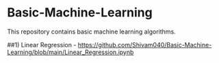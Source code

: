 # Basic-Machine-Learning
This repository contains basic machine learning algorithms.

##1) Linear Regression - https://github.com/Shivam040/Basic-Machine-Learning/blob/main/Linear_Regression.ipynb
